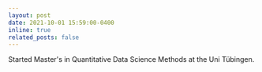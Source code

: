 ```yaml
---
layout: post
date: 2021-10-01 15:59:00-0400
inline: true
related_posts: false
---
```


Started Master's in Quantitative Data Science Methods at the Uni Tübingen.
